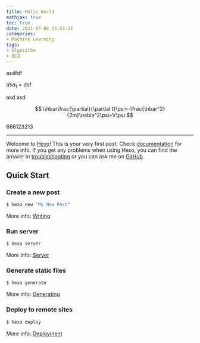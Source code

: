 ```yaml
---
title: Hello World
mathjax: true
toc: true
date: 2021-07-08 23:53:14
categories: 
- Machine Learning
tags:
- Algorithm
- 面试
---
```

asdfdf

$dsa_1$ = dsf

asd 
asd 

$$
i\hbar\frac{\partial}{\partial t}\psi=-\frac{\hbar^2}{2m}\nabla^2\psi+V\psi
$$



666123213
___
Welcome to [Hexo](https://hexo.io/)! This is your very first post. Check [documentation](https://hexo.io/docs/) for more info. If you get any problems when using Hexo, you can find the answer in [troubleshooting](https://hexo.io/docs/troubleshooting.html) or you can ask me on [GitHub](https://github.com/hexojs/hexo/issues).

## Quick Start

### Create a new post

``` bash
$ hexo new "My New Post"
```

More info: [Writing](https://hexo.io/docs/writing.html)

### Run server

``` bash
$ hexo server
```

More info: [Server](https://hexo.io/docs/server.html)

### Generate static files

``` bash
$ hexo generate
```

More info: [Generating](https://hexo.io/docs/generating.html)

### Deploy to remote sites

``` bash
$ hexo deploy
```

More info: [Deployment](https://hexo.io/docs/one-command-deployment.html)
